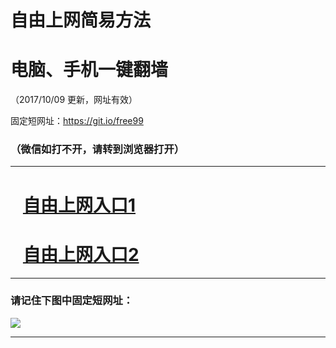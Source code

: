 ﻿# 自由上网简易方法

# 电脑、手机一键翻墙

（2017/10/09 更新，网址有效）

固定短网址：https://git.io/free99

### （微信如打不开，请转到浏览器打开）


***





# &nbsp;&nbsp; <a href="http://ft950230518.fwq-tz-1001.info/fwqtz01.html?t=100900111678 " target="_blank">自由上网入口1</a>
# &nbsp;&nbsp; <a href="http://ft262175355.fwq-tz-1002.info/fwqtz02.html?t=100900129453 " target="_blank">自由上网入口2</a>
***

### 请记住下图中固定短网址：

<img src="https://s3-us-west-2.amazonaws.com/fwq-1001/yjfq-20170905okok.png" /> 


***

